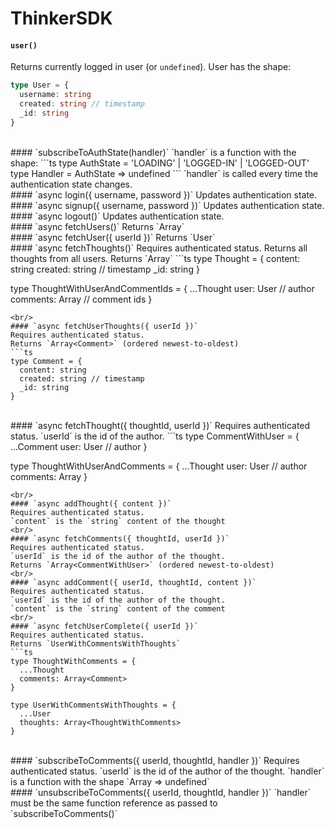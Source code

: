 # ThinkerSDK
#### `user()`
Returns currently logged in user (or `undefined`).
User has the shape:
```ts
type User = { 
  username: string
  created: string // timestamp
  _id: string
}
```
<br/>
#### `subscribeToAuthState(handler)`
`handler` is a function with the shape:
```ts
type AuthState = 'LOADING' | 'LOGGED-IN' | 'LOGGED-OUT'
type Handler = AuthState => undefined
```
`handler` is called every time the authentication state changes.
<br/>
#### `async login({ username, password })`
Updates authentication state.
<br/>
#### `async signup({ username, password })`
Updates authentication state.
<br/>
#### `async logout()`
Updates authentication state.
<br/>
#### `async fetchUsers()`
Returns `Array<User>`
<br/>
#### `async fetchUser({ userId })`
Returns `User`
<br/>
#### `async fetchThoughts()`
Requires authenticated status.
Returns all thoughts from all users.
Returns `Array<ThoughtWithUserAndCommentIds>`
```ts
type Thought = {
  content: string
  created: string // timestamp
  _id: string
}

type ThoughtWithUserAndCommentIds = {
  ...Thought
  user: User // author
  comments: Array<string> // comment ids
}
```
<br/>
#### `async fetchUserThoughts({ userId })`
Requires authenticated status.
Returns `Array<Comment>` (ordered newest-to-oldest)
```ts
type Comment = {
  content: string
  created: string // timestamp
  _id: string
}
```
<br/>
#### `async fetchThought({ thoughtId, userId })`
Requires authenticated status.
`userId` is the id of the author.
```ts
type CommentWithUser = {
  ...Comment
  user: User // author
}

type ThoughtWithUserAndComments = {
  ...Thought
  user: User // author
  comments: Array<CommentWithUser>
}
```
<br/>
#### `async addThought({ content })`
Requires authenticated status. 
`content` is the `string` content of the thought
<br/>
#### `async fetchComments({ thoughtId, userId })`
Requires authenticated status. 
`userId` is the id of the author of the thought.
Returns `Array<CommentWithUser>` (ordered newest-to-oldest)
<br/>
#### `async addComment({ userId, thoughtId, content })`
Requires authenticated status. 
`userId` is the id of the author of the thought.
`content` is the `string` content of the comment
<br/>
#### `async fetchUserComplete({ userId })`
Requires authenticated status.
Returns `UserWithCommentsWithThoughts`
```ts
type ThoughtWithComments = {
  ...Thought
  comments: Array<Comment>
}

type UserWithCommentsWithThoughts = {
  ...User
  thoughts: Array<ThoughtWithComments>
}
```
<br/>
#### `subscribeToComments({ userId, thoughtId, handler })`
Requires authenticated status.
`userId` is the id of the author of the thought.
`handler` is a function with the shape `Array<CommentWithUser> => undefined`
<br/>
#### `unsubscribeToComments({ userId, thoughtId, handler })`
`handler` must be the same function reference as passed to `subscribeToComments()`